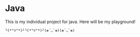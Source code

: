 # Java
This is my individual project for java.
Here will be my playground!
```
╰(*°▽°*)╯╰(*°▽°*)╯(❁´◡`❁)(❁´◡`❁)
```

